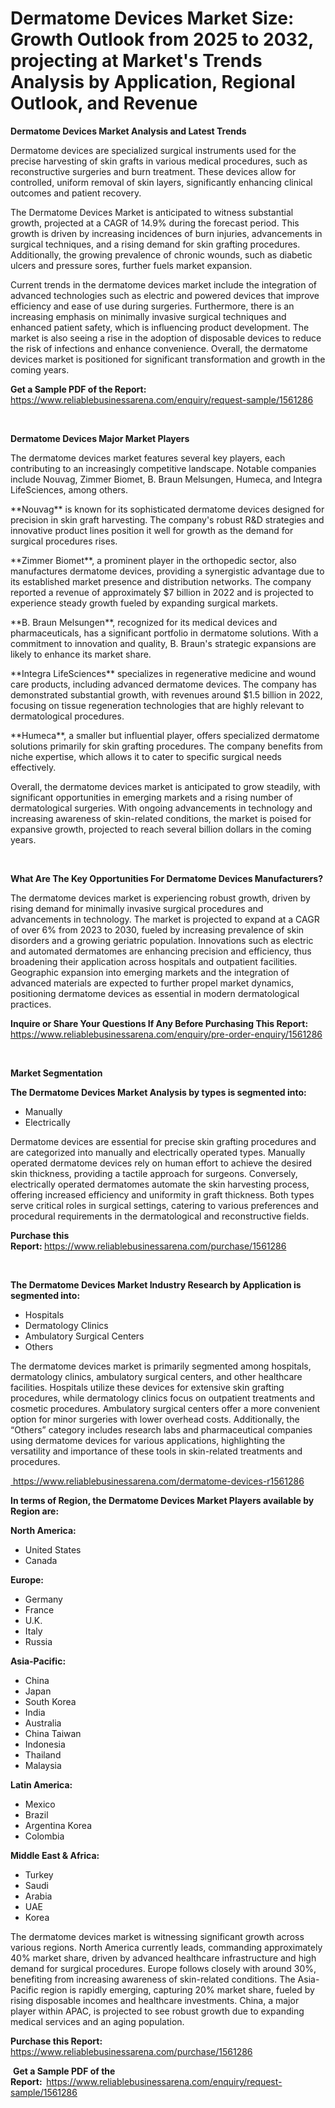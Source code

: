 <p><h1>Dermatome Devices Market Size: Growth Outlook from 2025 to 2032, projecting at Market's Trends Analysis by Application, Regional Outlook, and Revenue</h1></p><p><strong>Dermatome Devices Market Analysis and Latest Trends</strong></p>
<p><p>Dermatome devices are specialized surgical instruments used for the precise harvesting of skin grafts in various medical procedures, such as reconstructive surgeries and burn treatment. These devices allow for controlled, uniform removal of skin layers, significantly enhancing clinical outcomes and patient recovery.</p><p>The Dermatome Devices Market is anticipated to witness substantial growth, projected at a CAGR of 14.9% during the forecast period. This growth is driven by increasing incidences of burn injuries, advancements in surgical techniques, and a rising demand for skin grafting procedures. Additionally, the growing prevalence of chronic wounds, such as diabetic ulcers and pressure sores, further fuels market expansion.</p><p>Current trends in the dermatome devices market include the integration of advanced technologies such as electric and powered devices that improve efficiency and ease of use during surgeries. Furthermore, there is an increasing emphasis on minimally invasive surgical techniques and enhanced patient safety, which is influencing product development. The market is also seeing a rise in the adoption of disposable devices to reduce the risk of infections and enhance convenience. Overall, the dermatome devices market is positioned for significant transformation and growth in the coming years.</p></p>
<p><strong>Get a Sample PDF of the Report:&nbsp;</strong> <a href="https://www.reliablebusinessarena.com/enquiry/request-sample/1561286?utm_campaign=3268&utm_medium=2&utm_source=Github&utm_content=ia&utm_term=14042025&utm_id=dermatome-devices">https://www.reliablebusinessarena.com/enquiry/request-sample/1561286</a></p>
<p>&nbsp;</p>
<p><strong>Dermatome Devices Major Market Players</strong></p>
<p><p>The dermatome devices market features several key players, each contributing to an increasingly competitive landscape. Notable companies include Nouvag, Zimmer Biomet, B. Braun Melsungen, Humeca, and Integra LifeSciences, among others.</p><p>**Nouvag** is known for its sophisticated dermatome devices designed for precision in skin graft harvesting. The company's robust R&D strategies and innovative product lines position it well for growth as the demand for surgical procedures rises.</p><p>**Zimmer Biomet**, a prominent player in the orthopedic sector, also manufactures dermatome devices, providing a synergistic advantage due to its established market presence and distribution networks. The company reported a revenue of approximately $7 billion in 2022 and is projected to experience steady growth fueled by expanding surgical markets.</p><p>**B. Braun Melsungen**, recognized for its medical devices and pharmaceuticals, has a significant portfolio in dermatome solutions. With a commitment to innovation and quality, B. Braun's strategic expansions are likely to enhance its market share.</p><p>**Integra LifeSciences** specializes in regenerative medicine and wound care products, including advanced dermatome devices. The company has demonstrated substantial growth, with revenues around $1.5 billion in 2022, focusing on tissue regeneration technologies that are highly relevant to dermatological procedures.</p><p>**Humeca**, a smaller but influential player, offers specialized dermatome solutions primarily for skin grafting procedures. The company benefits from niche expertise, which allows it to cater to specific surgical needs effectively.</p><p>Overall, the dermatome devices market is anticipated to grow steadily, with significant opportunities in emerging markets and a rising number of dermatological surgeries. With ongoing advancements in technology and increasing awareness of skin-related conditions, the market is poised for expansive growth, projected to reach several billion dollars in the coming years.</p></p>
<p>&nbsp;</p>
<p><strong>What Are The Key Opportunities For Dermatome Devices Manufacturers?</strong></p>
<p><p>The dermatome devices market is experiencing robust growth, driven by rising demand for minimally invasive surgical procedures and advancements in technology. The market is projected to expand at a CAGR of over 6% from 2023 to 2030, fueled by increasing prevalence of skin disorders and a growing geriatric population. Innovations such as electric and automated dermatomes are enhancing precision and efficiency, thus broadening their application across hospitals and outpatient facilities. Geographic expansion into emerging markets and the integration of advanced materials are expected to further propel market dynamics, positioning dermatome devices as essential in modern dermatological practices.</p></p>
<p><strong>Inquire or Share Your Questions If Any Before Purchasing This Report:</strong> <a href="https://www.reliablebusinessarena.com/enquiry/pre-order-enquiry/1561286?utm_campaign=3268&utm_medium=2&utm_source=Github&utm_content=ia&utm_term=14042025&utm_id=dermatome-devices">https://www.reliablebusinessarena.com/enquiry/pre-order-enquiry/1561286</a></p>
<p>&nbsp;</p>
<p><strong>Market Segmentation</strong></p>
<p><strong>The Dermatome Devices Market Analysis by types is segmented into:</strong></p>
<p><ul><li>Manually</li><li>Electrically</li></ul></p>
<p><p>Dermatome devices are essential for precise skin grafting procedures and are categorized into manually and electrically operated types. Manually operated dermatome devices rely on human effort to achieve the desired skin thickness, providing a tactile approach for surgeons. Conversely, electrically operated dermatomes automate the skin harvesting process, offering increased efficiency and uniformity in graft thickness. Both types serve critical roles in surgical settings, catering to various preferences and procedural requirements in the dermatological and reconstructive fields.</p></p>
<p><strong>Purchase this Report:&nbsp;</strong><a href="https://www.reliablebusinessarena.com/purchase/1561286?utm_campaign=3268&utm_medium=2&utm_source=Github&utm_content=ia&utm_term=14042025&utm_id=dermatome-devices">https://www.reliablebusinessarena.com/purchase/1561286</a></p>
<p>&nbsp;</p>
<p><strong>The Dermatome Devices Market Industry Research by Application is segmented into:</strong></p>
<p><ul><li>Hospitals</li><li>Dermatology Clinics</li><li>Ambulatory Surgical Centers</li><li>Others</li></ul></p>
<p><p>The dermatome devices market is primarily segmented among hospitals, dermatology clinics, ambulatory surgical centers, and other healthcare facilities. Hospitals utilize these devices for extensive skin grafting procedures, while dermatology clinics focus on outpatient treatments and cosmetic procedures. Ambulatory surgical centers offer a more convenient option for minor surgeries with lower overhead costs. Additionally, the “Others” category includes research labs and pharmaceutical companies using dermatome devices for various applications, highlighting the versatility and importance of these tools in skin-related treatments and procedures.</p></p>
<p><a href="https://www.reliablebusinessarena.com/dermatome-devices-r1561286?utm_campaign=3268&utm_medium=2&utm_source=Github&utm_content=ia&utm_term=14042025&utm_id=dermatome-devices">&nbsp;https://www.reliablebusinessarena.com/dermatome-devices-r1561286</a></p>
<p><strong>In terms of Region, the Dermatome Devices Market Players available by Region are:</strong></p>
<p>
    <p> <strong> North America: </strong>
        <ul>
            <li>United States</li>
            <li>Canada</li>
        </ul>
        </p> 
    <p> <strong> Europe: </strong>
        <ul>
            <li>Germany</li>
            <li>France</li>
            <li>U.K.</li>
            <li>Italy</li>
            <li>Russia</li>
        </ul>
        </p> 
    <p> <strong> Asia-Pacific: </strong>
        <ul>
            <li>China</li>
            <li>Japan</li>
            <li>South Korea</li>
            <li>India</li>
            <li>Australia</li>
            <li>China Taiwan</li>
            <li>Indonesia</li>
            <li>Thailand</li>
            <li>Malaysia</li>
        </ul>
        </p> 
    <p> <strong> Latin America: </strong>
        <ul>
            <li>Mexico</li>
            <li>Brazil</li>
            <li>Argentina Korea</li>
            <li>Colombia</li>
        </ul>
        </p> 
    <p> <strong> Middle East & Africa: </strong>
        <ul>
            <li>Turkey</li>
            <li>Saudi</li>
            <li>Arabia</li>
            <li>UAE</li>
            <li>Korea</li>
        </ul>
    </p>
    </p>
<p><p>The dermatome devices market is witnessing significant growth across various regions. North America currently leads, commanding approximately 40% market share, driven by advanced healthcare infrastructure and high demand for surgical procedures. Europe follows closely with around 30%, benefiting from increasing awareness of skin-related conditions. The Asia-Pacific region is rapidly emerging, capturing 20% market share, fueled by rising disposable incomes and healthcare investments. China, a major player within APAC, is projected to see robust growth due to expanding medical services and an aging population.</p></p>
<p><strong>Purchase this Report: </strong><a href="https://www.reliablebusinessarena.com/purchase/1561286?utm_campaign=3268&utm_medium=2&utm_source=Github&utm_content=ia&utm_term=14042025&utm_id=dermatome-devices">https://www.reliablebusinessarena.com/purchase/1561286</a></p>
<p>&nbsp;<strong>Get a Sample PDF of the Report:&nbsp;&nbsp;</strong><a href="https://www.reliablebusinessarena.com/enquiry/request-sample/1561286?utm_campaign=3268&utm_medium=2&utm_source=Github&utm_content=ia&utm_term=14042025&utm_id=dermatome-devices">https://www.reliablebusinessarena.com/enquiry/request-sample/1561286</a></p>
<p><strong></strong></p>
<p><p></p><p></p><p></p></p>